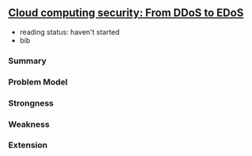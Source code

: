 ## [Cloud computing security: From DDoS to EDoS](http://rationalsecurity.typepad.com/blog/2008/11/cloud-computing-security-from-ddos-distributed-denial-of-service-to-edos-economic-denial-of-sustaina.html)

- reading status: haven't started
- bib


### Summary


### Problem Model

### Strongness

### Weakness

### Extension

